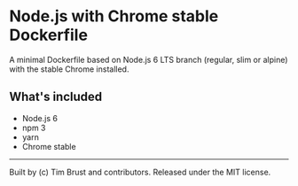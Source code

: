 # Node.js with Chrome stable Dockerfile

A minimal Dockerfile based on Node.js 6 LTS branch (regular, slim or alpine) with the stable Chrome installed.

## What's included

* Node.js 6
* npm 3
* yarn
* Chrome stable

---
Built by (c) Tim Brust and contributors. Released under the MIT license.
